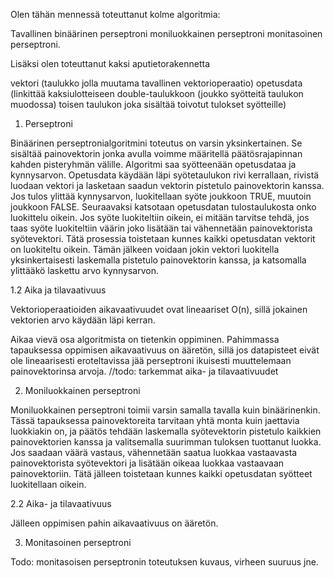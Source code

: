 Olen tähän mennessä toteuttanut kolme algoritmia:

Tavallinen binäärinen perseptroni
moniluokkainen perseptroni
monitasoinen perseptroni.

Lisäksi olen toteuttanut kaksi aputietorakennetta

vektori (taulukko jolla muutama tavallinen vektorioperaatio)
opetusdata (linkittää kaksiulotteiseen double-taulukkoon (joukko syötteitä taulukon muodossa) toisen taulukon joka sisältää toivotut tulokset syötteille)

1. Perseptroni

Binäärinen perseptronialgoritmini toteutus on varsin yksinkertainen. Se sisältää painovektorin jonka avulla voimme määritellä päätösrajapinnan kahden pisteryhmän välille. Algoritmi saa syötteenään opetusdataa ja kynnysarvon. Opetusdata käydään läpi syötetaulukon rivi kerrallaan, rivistä luodaan vektori ja lasketaan saadun vektorin pistetulo painovektorin kanssa. Jos tulos ylittää kynnysarvon, luokitellaan syöte joukkoon TRUE, muutoin joukkoon FALSE. Seuraavaksi katsotaan opetusdatan tulostaulukosta onko luokittelu oikein. Jos syöte luokiteltiin oikein, ei mitään tarvitse tehdä, jos taas syöte luokiteltiin väärin joko lisätään tai vähennetään painovektorista syötevektori. Tätä prosessia toistetaan kunnes kaikki opetusdatan vektorit on luokiteltu oikein. Tämän jälkeen voidaan jokin vektori luokitella yksinkertaisesti laskemalla pistetulo painovektorin kanssa, ja katsomalla ylittääkö laskettu arvo kynnysarvon.

1.2 Aika ja tilavaativuus

Vektorioperaatioiden aikavaativuudet ovat lineaariset O(n), sillä jokainen vektorien arvo käydään läpi kerran.

Aikaa vievä osa algoritmista on tietenkin oppiminen. Pahimmassa tapauksessa oppimisen aikavaativuus on ääretön, sillä jos datapisteet eivät ole lineaarisesti eroteltavissa jää perseptroni ikuisesti muuttelemaan painovektorinsa arvoja. //todo: tarkemmat aika- ja tilavaativuudet

2. Moniluokkainen perseptroni

Moniluokkainen perseptroni toimii varsin samalla tavalla kuin binäärinenkin. Tässä tapauksessa painovektoreita tarvitaan yhtä monta kuin jaettavia luokkiakin on, ja päätös tehdään laskemalla syötevektorin pistetulo kaikkien painovektorien kanssa ja valitsemalla suurimman tuloksen tuottanut luokka. Jos saadaan väärä vastaus, vähennetään saatua luokkaa vastaavasta painovektorista syötevektori ja lisätään oikeaa luokkaa vastaavaan painovektoriin. Tätä jälleen toistetaan kunnes kaikki opetusdatan syötteet luokitellaan oikein.

2.2 Aika- ja tilavaativuus

Jälleen oppimisen pahin aikavaativuus on ääretön. 

3. Monitasoinen perseptroni

Todo: monitasoisen perseptronin toteutuksen kuvaus, virheen suuruus jne.


